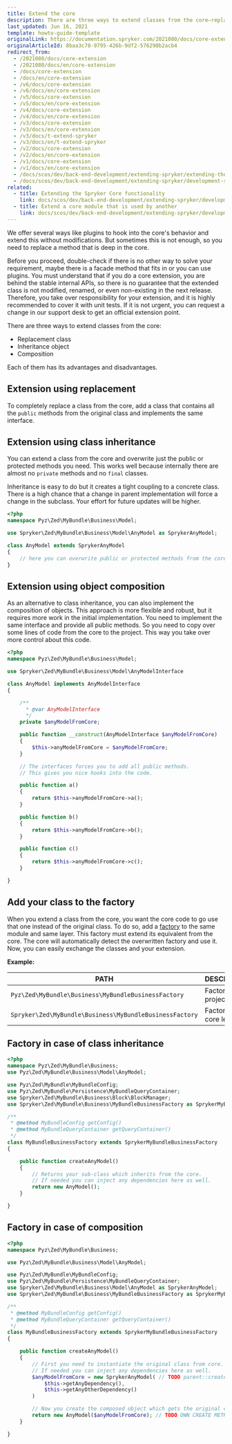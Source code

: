 ```yaml
---
title: Extend the core
description: There are three ways to extend classes from the core—replacement class, inheritance object, and composition.
last_updated: Jun 16, 2021
template: howto-guide-template
originalLink: https://documentation.spryker.com/2021080/docs/core-extension
originalArticleId: 8baa3c78-9795-426b-9df2-576290b2acb4
redirect_from:
  - /2021080/docs/core-extension
  - /2021080/docs/en/core-extension
  - /docs/core-extension
  - /docs/en/core-extension
  - /v6/docs/core-extension
  - /v6/docs/en/core-extension
  - /v5/docs/core-extension
  - /v5/docs/en/core-extension
  - /v4/docs/core-extension
  - /v4/docs/en/core-extension
  - /v3/docs/core-extension
  - /v3/docs/en/core-extension
  - /v3/docs/t-extend-spryker
  - /v3/docs/en/t-extend-spryker
  - /v2/docs/core-extension
  - /v2/docs/en/core-extension
  - /v1/docs/core-extension
  - /v1/docs/en/core-extension
  - /docs/scos/dev/back-end-development/extending-spryker/extending-the-core.html
  - /docs/scos/dev/back-end-development/extending-spryker/development-strategies/spryker-os-module-customisation/extending-the-core.html
related:
  - title: Extending the Spryker Core functionality
    link: docs/scos/dev/back-end-development/extending-spryker/development-strategies/spryker-os-module-customisation/extending-the-spryker-core-functionality.html
  - title: Extend a core module that is used by another
    link: docs/scos/dev/back-end-development/extending-spryker/development-strategies/spryker-os-module-customisation/extend-a-core-module-that-is-used-by-another.html
---
```


We offer several ways like plugins to hook into the core's behavior and extend this without modifications. But sometimes this is not enough, so you need to replace a method that is deep in the core.

Before you proceed, double-check if there is no other way to solve your requirement, maybe there is a facade method that fits in or you can use plugins. You must understand that if you do a core extension, you are behind the stable internal APIs, so there is no guarantee that the extended class is not modified, renamed, or even non-existing in the next release. Therefore, you take over responsibility for your extension, and it is highly recommended to cover it with unit tests. If it is not urgent, you can request a change in our support desk to get an official extension point.

There are three ways to extend classes from the core:
* Replacement class
* Inheritance object
* Composition

Each of them has its advantages and disadvantages.

## Extension using replacement

To completely replace a class from the core, add a class that contains all the `public` methods from the original class and implements the same interface.

## Extension using class inheritance

You can extend a class from the core and overwrite just the public or protected methods you need. This works well because internally there are almost no `private` methods and no `final` classes.

Inheritance is easy to do but it creates a tight coupling to a concrete class. There is a high chance that a change in parent implementation will force a change in the subclass. Your effort for future updates will be higher.

```php
<?php
namespace Pyz\Zed\MyBundle\Business\Model;

use Spryker\Zed\MyBundle\Business\Model\AnyModel as SprykerAnyModel;

class AnyModel extends SprykerAnyModel
{
    // here you can overwrite public or protected methods from the core
}
```

## Extension using object composition

As an alternative to class inheritance, you can also implement the composition of objects. This approach is more flexible and robust, but it requires more work in the initial implementation. You need to implement the same interface and provide all public methods. So you need to copy over some lines of code from the core to the project. This way you take over more control about this code.

```php
<?php
namespace Pyz\Zed\MyBundle\Business\Model;

use Spryker\Zed\MyBundle\Business\Model\AnyModelInterface

class AnyModel implements AnyModelInterface
{

    /**
      * @var AnyModelInterface
      */
    private $anyModelFromCore;

    public function __construct(AnyModelInterface $anyModelFromCore)
    {
        $this->anyModelFromCore = $anyModelFromCore;
    }

    // The interfaces forces you to add all public methods.
    // This gives you nice hooks into the code.

    public function a()
    {
        return $this->anyModelFromCore->a();
    }

    public function b()
    {
        return $this->anyModelFromCore->b();
    }

    public function c()
    {
        return $this->anyModelFromCore->c();
    }

}
```

## Add your class to the factory

When you extend a class from the core, you want the core code to go use that one instead of the original class. To do so, add a [factory](/docs/scos/dev/back-end-development/factory/factory.html) to the same module and same layer. This factory must extend its equivalent from the core. The core will automatically detect the overwritten factory and use it. Now, you can easily exchange the classes and your extension.

**Example:**

| PATH | DESCRIPTION |
| --- | --- |
| `Pyz\Zed\MyBundle\Business\MyBundleBusinessFactory`|Factory on a project level|
|`Spryker\Zed\MyBundle\Business\MyBundleBusinessFactory`|Factory on a core level |

## Factory in case of class inheritance

```php
<?php
namespace Pyz\Zed\MyBundle\Business;
use Pyz\Zed\MyBundle\Business\Model\AnyModel;

use Pyz\Zed\MyBundle\MyBundleConfig;
use Pyz\Zed\MyBundle\Persistence\MyBundleQueryContainer;
use Spryker\Zed\MyBundle\Business\Block\BlockManager;
use Spryker\Zed\MyBundle\Business\MyBundleBusinessFactory as SprykerMyBundleBusinessFactory;

/**
 * @method MyBundleConfig getConfig()
 * @method MyBundleQueryContainer getQueryContainer()
 */
class MyBundleBusinessFactory extends SprykerMyBundleBusinessFactory
{

    public function createAnyModel()
    {
        // Returns your sub-class which inherits from the core.
        // If needed you can inject any dependencies here as well.
        return new AnyModel();
    }

}
```

## Factory in case of composition

```php
<?php
namespace Pyz\Zed\MyBundle\Business;

use Pyz\Zed\MyBundle\Business\Model\AnyModel;

use Pyz\Zed\MyBundle\MyBundleConfig;
use Pyz\Zed\MyBundle\Persistence\MyBundleQueryContainer;
use Spryker\Zed\MyBundle\Business\Model\AnyModel as SprykerAnyModel;
use Spryker\Zed\MyBundle\Business\MyBundleBusinessFactory as SprykerMyBundleBusinessFactory;

/**
 * @method MyBundleConfig getConfig()
 * @method MyBundleQueryContainer getQueryContainer()
 */
class MyBundleBusinessFactory extends SprykerMyBundleBusinessFactory
{

    public function createAnyModel()
    {
        // First you need to instantiate the original class from core.
        // If needed you can inject any dependencies here as well.
        $anyModelFromCore = new SprykerAnyModel( // TODO parent::createAnyModel();
            $this->getAnyDependency(),
            $this->getAnyOtherDependency()
        )

        // Now you create the composed object which gets the original class injected
        return new AnyModel($anyModelFromCore); // TODO OWN CREATE METHOD
    }

}
```
